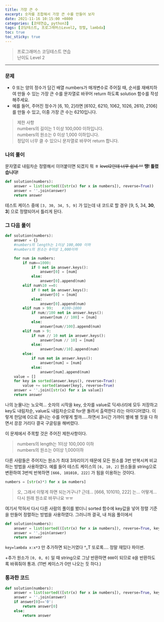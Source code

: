 ```yaml
---
title: 가장 큰 수
excerpt: 숫자를 조합해서 가장 큰 수를 만들어 보자
date: 2021-11-16 10:15:00 +0800
categories: [코테연습, python3]
tags: [코딩테스트, 프로그래머스Level2, 정렬, lambda]
toc: true
toc_sticky: true
---
```


> 프로그래머스 코딩테스트 연습  
> 난이도 Level 2

***

### 문제
* 0 또는 양의 정수가 담긴 배열 numbers가 매개변수로 주어질 때, 순서를 재배치하여 만들 수 있는 가장 큰 수를 문자열로 바꾸어 return 하도록 solution 함수를 작성해주세요.
* 예를 들어, 주어진 정수가 [6, 10, 2]라면 [6102, 6210, 1062, 1026, 2610, 2106]를 만들 수 있고, 이중 가장 큰 수는 6210입니다.

> 제한 사항  
> numbers의 길이는 1 이상 100,000 이하입니다.  
> numbers의 원소는 0 이상 1,000 이하입니다.  
> 정답이 너무 클 수 있으니 문자열로 바꾸어 return 합니다.  


### 나의 풀이
문자열로 내림차순 정렬해서 이어붙이면 되겠지 뭐 ㅎ ~~level2인데 너무 쉽네 ^^~~  **땡! 틀렸습니다!**
```python
def solution(numbers):
    answer = list(sorted(([str(x) for x in numbers]), reverse=True))
    answer = ''.join(answer)
    return answer
```

테스트 케이스 중에 `[3, 30, 34, 5, 9]` 가 있는데
내 코드로 할 경우 [9, 5, 34, **30**, **3**] 으로 정렬되어서 틀리게 된다.
### 그 다음 풀이
```python
def solution(numbers):
    answer = {}
    #numbers의 length는 1이상 100,000 이하
    #numbers의 원소는 0이상 1,000이하

    for num in numbers:
        if num==1000:
            if 0 not in answer.keys():
                answer[0] = [num]
            else:
                answer[0].append(num)
        elif num%10 ==0:
            if 0 not in answer.keys():
                answer[0] = [num]
            else:
                answer[0].append(num)
        elif num > 99:    #100~1000
            if num//100 not in answer.keys():
                answer[num // 100] = [num]
            else:
                answer[num//100].append(num)
        elif num > 9:
            if num // 10 not in answer.keys():
                answer[num // 10] = [num]
            else:
                answer[num//10].append(num)
        else:
            if num not in answer.keys():
                answer[num] = [num]
            else:
                answer[num].append(num)
    value = []
    for key in sorted(answer.keys(), reverse=True):
        value += sorted(answer[key], reverse=True)
    answer = ''.join([str(x) for x in value])
    return answer
```
나의 눈물나는 노오력...
숫자의 시작을 key, 숫자를 value로 딕셔너리에 모두 저장하고 key도 내림차순, value도 내림차순으로 for문 돌려서 출력한다 라는 아이디어였다. 이렇게 한담에 0으로 끝나는 수를 어떻게 할까.....하면서 3시간 가까이 별에 별 짓을 다 하면서 끙끙 거리다 결국 구글링을 해버렸다. 

이 문제에서 주목할 것은 주어진 제한사항이다. 
> numbers의 length는 1이상 100,000 이하  
> numbers의 원소는 0이상 1,000이하

다른 사람들은 주어지는 원소가 최대 3자리이기 때문에 모든 원소를 3번 반복시켜 비교하는 방법을 사용하였다.
예를 들어 테스트 케이스의 `[6, 10, 2]` 원소들을 string으로 변환하여 3번씩 반복하면 `[666, 101010, 222]` 가 됨을 이용하는 것이다.


```python
numbers = [str(x)*3 for x in numbers]
```
>오, 그래서 이렇게 하면 되는거구나? 근데... 
> [666, 101010, 222] 는... 어떻게... 다시 원래 원소로 바꾸나요 ㅠㅠ
  
여기서 막혀서 다시 다른 사람의 풀이를 봤더니 sorted 함수에 key값을 넣어 정렬 기준을 만들어 정렬하는 방법을 사용하였다. 그러니까 결국, 내 처음 풀이에서

```python
def solution(numbers):
    answer = list(sorted(([str(x) for x in numbers]), reverse=True, key=lambda x:x*3))
    answer = ''.join(answer)
    return answer
```
`key=lambda x:x*3` 만 추가하면 되는거였다 ^_T 또로록.... 정말 재밌다 파이썬.

+추가
원소가 `[0, 0, 0]` 일 때 string으로 그냥 반환하면 `000`이 되므로 `0`을 반환하도록 바꿔줘야 통과. (11번 케이스가 0만 나오는 듯 하다.)

### 통과한 코드
```python
def solution(numbers):
    answer = list(sorted(([str(x) for x in numbers]), reverse=True, key=lambda x:x*3))
    answer = ''.join(answer)
    if answer[0]=='0':
        return answer[0]
    else:
        return answer
```